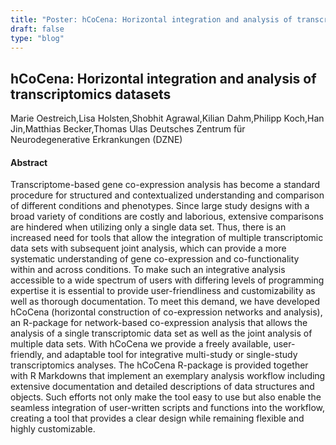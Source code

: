 ```yaml
---
title: "Poster: hCoCena: Horizontal integration and analysis of transcriptomics datasets"
draft: false
type: "blog"
---
```


## hCoCena: Horizontal integration and analysis of transcriptomics datasets
Marie Oestreich,Lisa Holsten,Shobhit Agrawal,Kilian Dahm,Philipp Koch,Han Jin,Matthias Becker,Thomas Ulas
Deutsches Zentrum für Neurodegenerative Erkrankungen (DZNE)
#### Abstract

Transcriptome-based gene co-expression analysis has become a standard procedure for structured and contextualized understanding and comparison of different conditions and phenotypes. Since large study designs with a broad variety of conditions are costly and laborious, extensive comparisons are hindered when utilizing only a single data set. Thus, there is an increased need for tools that allow the integration of multiple transcriptomic data sets with subsequent joint analysis, which can provide a more systematic understanding of gene co-expression and co-functionality within and across conditions. To make such an integrative analysis accessible to a wide spectrum of users with differing levels of programming expertise it is essential to provide user-friendliness and customizability as well as thorough documentation. To meet this demand, we have developed hCoCena (horizontal construction of co-expression networks and analysis), an R-package for network-based co-expression analysis that allows the analysis of a single transcriptomic data set as well as the joint analysis of multiple data sets. With hCoCena we provide a freely available, user-friendly, and adaptable tool for integrative multi-study or single-study transcriptomics analyses. The hCoCena R-package is provided together with R Markdowns that implement an exemplary analysis workflow including extensive documentation and detailed descriptions of data structures and objects. Such efforts not only make the tool easy to use but also enable the seamless integration of user-written scripts and functions into the workflow, creating a tool that provides a clear design while remaining flexible and highly customizable.
